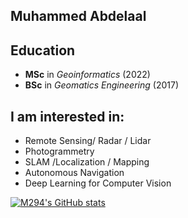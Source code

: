 ## Muhammed Abdelaal

## Education 

- **MSc** in _Geoinformatics_ (2022)
- **BSc** in _Geomatics Engineering_ (2017)

## I am interested in: 

- Remote Sensing/ Radar / Lidar
- Photogrammetry
- SLAM /Localization / Mapping
- Autonomous Navigation
- Deep Learning for Computer Vision


[![M294's GitHub stats](https://github-readme-stats.vercel.app/api?username=MuhammedM294)](https://github.com/MuhammedM294/github-readme-stats)



